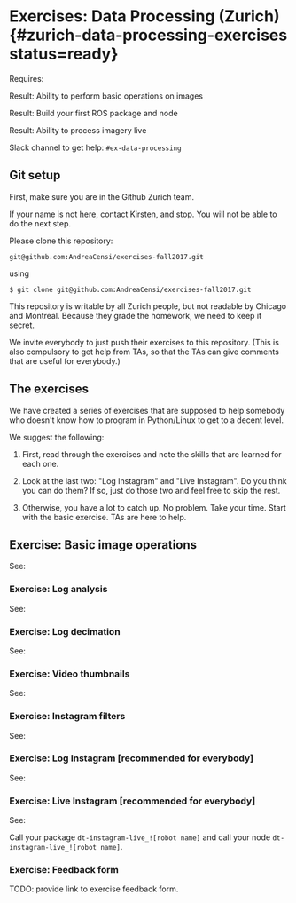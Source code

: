 # Exercises: Data Processing (Zurich) {#zurich-data-processing-exercises status=ready}

<div class='requirements' markdown='1'>

Requires: [](+software_reference#introduction_to_ros)

Result: Ability to perform basic operations on images

Result: Build your first ROS package and node

Result: Ability to process imagery live

</div>

Slack channel to get help: `#ex-data-processing`


## Git setup

First, make sure you are in the Github Zurich team.

If your name is not [here](https://github.com/orgs/duckietown/teams/zurich/members),
contact Kirsten, and stop. You will not be able to do the next step.


Please clone this repository:

    git@github.com:AndreaCensi/exercises-fall2017.git

using

    $ git clone git@github.com:AndreaCensi/exercises-fall2017.git


This repository is writable by all Zurich people, but not readable by Chicago
and Montreal. Because they grade the homework, we need to keep it secret.

We invite everybody to just push their exercises to this repository.
(This is also compulsory to get help from TAs, so that the TAs can give comments
that are useful for everybody.)


## The exercises

We have created a series of exercises that are supposed to help somebody who
doesn't know how to program in Python/Linux to get to a decent level.

We suggest the following:

1. First, read through the exercises and note the skills that are learned for each one.

2. Look at the last two: "Log Instagram" and "Live Instagram". Do you think you can do them?
   If so, just do those two and feel free to skip the rest.

3. Otherwise, you have a lot to catch up. No problem. Take your time. Start with the basic
   exercise. TAs are here to help.

## Exercise: Basic image operations

See: [](+exercises#exercise-specifications)

### Exercise: Log analysis

See: [](+exercises#exercise-bag-analysis)

### Exercise: Log decimation

See: [](+exercises#exercise-bag-in-out)

### Exercise: Video thumbnails

See: [](+exercises#exercise-bag-images)

### Exercise: Instagram filters

See: [](+exercises#exercise-instagram)

### Exercise: Log Instagram [recommended for everybody]

See: [](+exercises#exercise-bag-mirror)

### Exercise: Live Instagram [recommended for everybody]

See: [](+exercises#exercise-instagram-live)

Call your package `dt-instagram-live_![robot name]` and call your node `dt-instagram-live_![robot name]`.

### Exercise: Feedback form

TODO: provide link to exercise feedback form.
